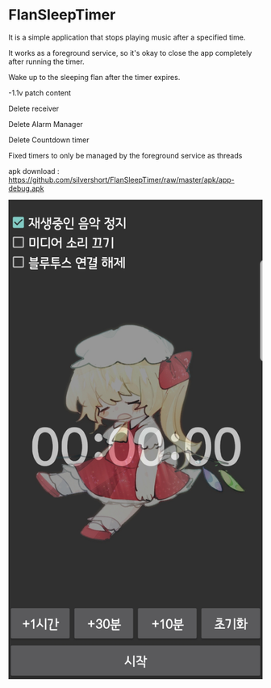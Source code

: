 # FlanSleepTimer

It is a simple application that stops playing music after a specified time.
 
It works as a foreground service, so it's okay to close the app completely after running the timer.
 
Wake up to the sleeping flan after the timer expires.
 
 
-1.1v patch content

Delete receiver

Delete Alarm Manager

Delete Countdown timer

Fixed timers to only be managed by the foreground service as threads

 
apk download : https://github.com/silvershort/FlanSleepTimer/raw/master/apk/app-debug.apk


![이미지](./image/read_image.jpg)
